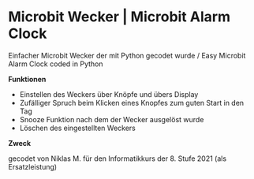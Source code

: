 # Microbit Wecker | Microbit Alarm Clock 

Einfacher Microbit Wecker der mit Python gecodet wurde / Easy Microbit Alarm Clock coded in Python

**Funktionen**

+ Einstellen des Weckers über Knöpfe und übers Display<br/>
+ Zufälliger Spruch beim Klicken eines Knopfes zum guten Start in den Tag<br/>
+ Snooze Funktion nach dem der Wecker ausgelöst wurde<br/>
+ Löschen des eingestellten Weckers<br/>

**Zweck**<br/>

gecodet von Niklas M. für den Informatikkurs der 8. Stufe 2021 (als Ersatzleistung)<br/>
